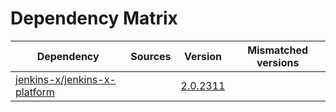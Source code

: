 # Dependency Matrix

Dependency | Sources | Version | Mismatched versions
---------- | ------- | ------- | -------------------
[jenkins-x/jenkins-x-platform](https://github.com/jenkins-x/jenkins-x-platform) |  | [2.0.2311](https://github.com/jenkins-x/jenkins-x-platform/releases/tag/v2.0.2311) | 
